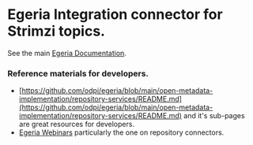 <!-- SPDX-License-Identifier: CC-BY-4.0 -->
<!-- Copyright Contributors to the Egeria project. -->

# Egeria Integration connector for Strimzi topics.

See the main [Egeria Documentation](https://github.com/odpi/egeria-connector-integration-topic-strimzi).

### Reference materials for developers.

* [https://github.com/odpi/egeria/blob/main/open-metadata-implementation/repository-services/README.md](https://github.com/odpi/egeria/blob/main/open-metadata-implementation/repository-services/README.md)
  and it's sub-pages are great resources for developers.
* [Egeria Webinars](https://wiki.lfaidata.foundation/display/EG/Egeria+Webinar+program) particularly the one on repository connectors.

